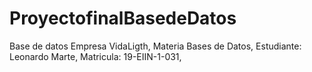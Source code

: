 # ProyectofinalBasedeDatos
Base de datos Empresa VidaLigth, Materia Bases de Datos, Estudiante: Leonardo Marte, Matricula: 19-EIIN-1-031,
